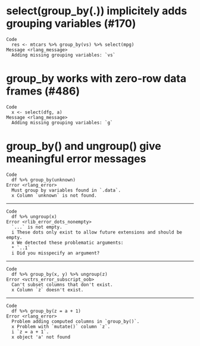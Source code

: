 # select(group_by(.)) implicitely adds grouping variables (#170)

    Code
      res <- mtcars %>% group_by(vs) %>% select(mpg)
    Message <rlang_message>
      Adding missing grouping variables: `vs`

# group_by works with zero-row data frames (#486)

    Code
      x <- select(dfg, a)
    Message <rlang_message>
      Adding missing grouping variables: `g`

# group_by() and ungroup() give meaningful error messages

    Code
      df %>% group_by(unknown)
    Error <rlang_error>
      Must group by variables found in `.data`.
      x Column `unknown` is not found.

---

    Code
      df %>% ungroup(x)
    Error <rlib_error_dots_nonempty>
      `...` is not empty.
      i These dots only exist to allow future extensions and should be empty.
      x We detected these problematic arguments:
      * `..1`
      i Did you misspecify an argument?

---

    Code
      df %>% group_by(x, y) %>% ungroup(z)
    Error <vctrs_error_subscript_oob>
      Can't subset columns that don't exist.
      x Column `z` doesn't exist.

---

    Code
      df %>% group_by(z = a + 1)
    Error <rlang_error>
      Problem adding computed columns in `group_by()`.
      x Problem with `mutate()` column `z`.
      i `z = a + 1`.
      x object 'a' not found

